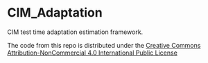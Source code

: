 # CIM_Adaptation
CIM test time adaptation estimation framework.

The code from this repo is distributed under the [Creative Commons Attribution-NonCommercial 4.0 International Public License](https://creativecommons.org/licenses/by-nc/4.0/legalcode)
